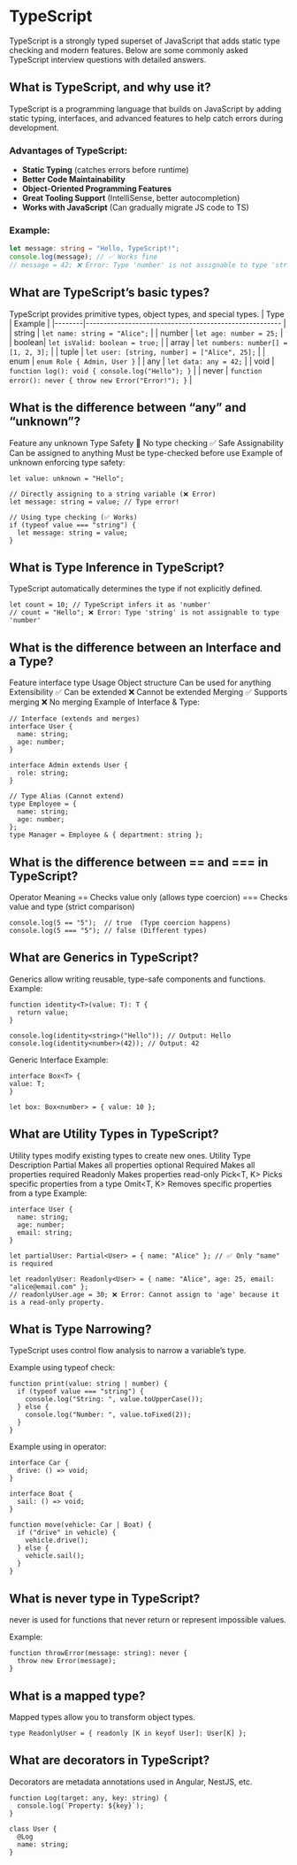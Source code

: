 # TypeScript 

TypeScript is a strongly typed superset of JavaScript that adds static type checking and modern features. Below are some commonly asked TypeScript interview questions with detailed answers.

## What is TypeScript, and why use it? 
TypeScript is a programming language that builds on JavaScript by adding static typing, interfaces, and advanced features to help catch errors during development.

###  Advantages of TypeScript:
- **Static Typing** (catches errors before runtime)
- **Better Code Maintainability**
- **Object-Oriented Programming Features**
- **Great Tooling Support** (IntelliSense, better autocompletion)
- **Works with JavaScript** (Can gradually migrate JS code to TS)

###  Example:
```ts
let message: string = "Hello, TypeScript!";
console.log(message); // ✅ Works fine
// message = 42; ❌ Error: Type 'number' is not assignable to type 'string'
```
## What are TypeScript’s basic types? 
TypeScript provides primitive types, object types, and special types.
| Type   | Example                                                  |
|--------|-------------------------------------------------------   |
| string | `let name: string = "Alice";`                            |
| number | `let age: number = 25;`                                  |
| boolean| `let isValid: boolean = true;`                           |
| array  | `let numbers: number[] = [1, 2, 3];`                     |
| tuple  | `let user: [string, number] = ["Alice", 25];`            |
| enum   | `enum Role { Admin, User }`                              |
| any    | `let data: any = 42;`                                    |
| void   | `function log(): void { console.log("Hello"); }`         |
| never  | `function error(): never { throw new Error("Error!"); }` |

## What is the difference between “any” and “unknown”?
Feature	any	unknown
Type Safety	🚨 No type checking	✅ Safe
Assignability	Can be assigned to anything	Must be type-checked before use
  Example of unknown enforcing type safety:
```
let value: unknown = "Hello";

// Directly assigning to a string variable (❌ Error)
let message: string = value; // Type error!

// Using type checking (✅ Works)
if (typeof value === "string") {
  let message: string = value;
}
```
## What is Type Inference in TypeScript?
TypeScript automatically determines the type if not explicitly defined.
```
let count = 10; // TypeScript infers it as 'number'
// count = "Hello"; ❌ Error: Type 'string' is not assignable to type 'number'
```
## What is the difference between an Interface and a Type?
Feature	interface	type
Usage	Object structure	Can be used for anything
Extensibility	✅ Can be extended	❌ Cannot be extended
Merging	✅ Supports merging	❌ No merging
  Example of Interface & Type:
```
// Interface (extends and merges)
interface User {
  name: string;
  age: number;
}

interface Admin extends User {
  role: string;
}

// Type Alias (Cannot extend)
type Employee = {
  name: string;
  age: number;
};
type Manager = Employee & { department: string };
```
## What is the difference between == and === in TypeScript?
Operator	Meaning
==	Checks value only (allows type coercion)
===	Checks value and type (strict comparison)
```
console.log(5 == "5");  // true  (Type coercion happens)
console.log(5 === "5"); // false (Different types)
```
## What are Generics in TypeScript? 
Generics allow writing reusable, type-safe components and functions.
  Example:
```
function identity<T>(value: T): T {
  return value;
}

console.log(identity<string>("Hello")); // Output: Hello
console.log(identity<number>(42)); // Output: 42
```
 Generic Interface Example:
  ```
interface Box<T> {
  value: T;
}

let box: Box<number> = { value: 10 };
```
## What are Utility Types in TypeScript? 
Utility types modify existing types to create new ones.
Utility Type	Description
Partial<T>	Makes all properties optional
Required<T>	Makes all properties required
Readonly<T>	Makes properties read-only
Pick<T, K>	Picks specific properties from a type
Omit<T, K>	Removes specific properties from a type
 Example:
```
interface User {
  name: string;
  age: number;
  email: string;
}

let partialUser: Partial<User> = { name: "Alice" }; // ✅ Only "name" is required

let readonlyUser: Readonly<User> = { name: "Alice", age: 25, email: "alice@email.com" };
// readonlyUser.age = 30; ❌ Error: Cannot assign to 'age' because it is a read-only property.
```
## What is Type Narrowing? 
TypeScript uses control flow analysis to narrow a variable’s type.

 Example using typeof check:
```
function print(value: string | number) {
  if (typeof value === "string") {
    console.log("String: ", value.toUpperCase());
  } else {
    console.log("Number: ", value.toFixed(2));
  }
}
```
 Example using in operator:
```
interface Car {
  drive: () => void;
}

interface Boat {
  sail: () => void;
}

function move(vehicle: Car | Boat) {
  if ("drive" in vehicle) {
    vehicle.drive();
  } else {
    vehicle.sail();
  }
}
```
## What is never type in TypeScript? 
never is used for functions that never return or represent impossible values.

  Example:
```
function throwError(message: string): never {
  throw new Error(message);
}
``` 
## What is a mapped type? 
Mapped types allow you to transform object types.
```
type ReadonlyUser = { readonly [K in keyof User]: User[K] };
```
## What are decorators in TypeScript?
Decorators are metadata annotations used in Angular, NestJS, etc.
```
function Log(target: any, key: string) {
  console.log(`Property: ${key}`);
}

class User {
  @Log
  name: string;
}
```

